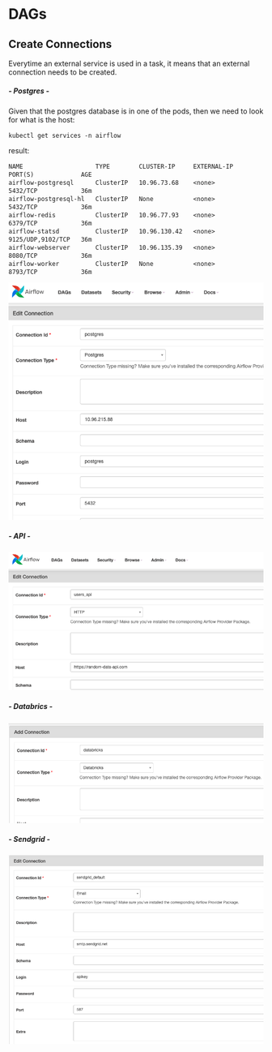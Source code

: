 # DAGs

## Create Connections
Everytime an external service is used in a task, it means that an external connection
needs to be created.

##### - Postgres -

Given that the postgres database is in one of the pods, then we need to look for what is the host:
```commandline
kubectl get services -n airflow  
```
result:
```
NAME                    TYPE        CLUSTER-IP     EXTERNAL-IP   PORT(S)             AGE
airflow-postgresql      ClusterIP   10.96.73.68    <none>        5432/TCP            36m
airflow-postgresql-hl   ClusterIP   None           <none>        5432/TCP            36m
airflow-redis           ClusterIP   10.96.77.93    <none>        6379/TCP            36m
airflow-statsd          ClusterIP   10.96.130.42   <none>        9125/UDP,9102/TCP   36m
airflow-webserver       ClusterIP   10.96.135.39   <none>        8080/TCP            36m
airflow-worker          ClusterIP   None           <none>        8793/TCP            36m
```

![connection_images/postgres_api.png](connection_images/postgres_api.png)

##### - API -
![connection_images/users_api.png](connection_images/users_api.png)

##### - Databrics -
![connection_images/databrics.png](connection_images/databrics.png)


##### - Sendgrid -
![connection_images/sendgrid.png](connection_images/sendgrid.png)



